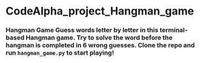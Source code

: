 # CodeAlpha_project_Hangman_game
### Hangman Game  Guess words letter by letter in this terminal-based Hangman game. Try to solve the word before the hangman is completed in 6 wrong guesses. Clone the repo and run `hangman_game.py` to start playing!
